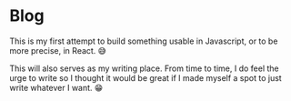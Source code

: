 # Blog

This is my first attempt to build something usable in Javascript, or to be more precise, in React. &#128517;

This will also serves as my writing place. From time to time, I do feel the urge to write so I thought it would be great if I made myself a spot to just write whatever I want. &#128513;

